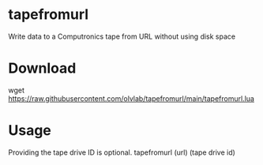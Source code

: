 # tapefromurl
Write data to a Computronics tape from URL without using disk space

# Download
wget https://raw.githubusercontent.com/olvlab/tapefromurl/main/tapefromurl.lua

# Usage
Providing the tape drive ID is optional.
tapefromurl (url) (tape drive id)
